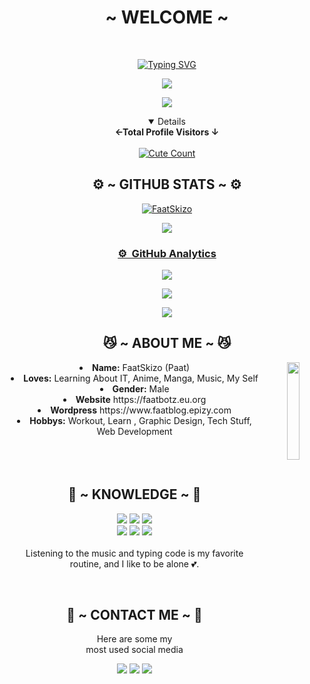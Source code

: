 <body>
  <center>
<h1 align="center">  ~ WELCOME ~  </h1>
<br>
<p align="center">
  <p align="center">
    <a href="http://s.id/skz">
           <a href="https://git.io/typing-svg"><img src="https://readme-typing-svg.herokuapp.com?font=Fira+Code&pause=1000&color=FFFFFF&background=000000&center=true&vCenter=true&multiline=true&width=440&lines=Welcome+To+My+Github+Profile" alt="Typing SVG" /></a>
</p>
<a href="https://github.com/skzofc"><img src="https://c.tenor.com/n8X8R46rIk0AAAAd/kanna.gif" />
</p>
  <a href="https://github.com/skzofc"><img src="https://cardivo.vercel.app/api?name=SkzOfc&description=Hi,%20Im%20Skzofc%20and%20i%20love%20Learning%20About%20IT&image=https://avatars.githubusercontent.com/u/122362873?s=400&u=8f0bd3dfe2d018ff6d5c16c2881dabbe11b30e3e&v/revision/latest?cb=20200606024545&usqp=CAU&usqp=CAU&backgroundColor=%23ecf0f1&instagram=skzoofc&github=skzofc&pattern=leaf&colorPattern=%23eaeaea" /><a>
</p>

<details open>
<summary><b>←Total Profile Visitors ↓</b></summary>
<br>
<a href="http://faatbotz.eu.org/ "><img alt="Cute Count" src="https://count.getloli.com/get/@skzofc?theme=asoul"/></a>
</details>
</div>
    
<h2 align="center"> ⚙️ ~ GITHUB STATS ~ ⚙️ </h2>
    
<a href="https://github.com/faatskizo/"><p><img align="center" src="https://github-readme-stats.vercel.app/api/top-langs?username=faatskizo&show_icons=true&locale=en&layout=compact" alt="FaatSkizo" /></p>

<a href="https://github.com/faatskizo">![](https://github-profile-summary-cards.vercel.app/api/cards/profile-details?username=faatskizo&theme=swift)

### ⚙ &nbsp;GitHub Analytics

<p align="center">
  <a href="https://github.com/faatskizo"><img src="https://github-readme-stats.vercel.app/api?username=faatskizo&theme=swift&show_icons=true" /></a>
</p>

<p align="center">
  <a href="https://github.com/faatskizo"><img src="https://github-readme-streak-stats.herokuapp.com/?user=faatskizo&theme=swift&hide_border=false&properties=background&border=%239611C5FF" /><a>
</p>
  
<p align="center">
  <a href="https://github.com/faatskizo"><img src="https://github-profile-trophy.vercel.app/?username=faatskizo&theme=swift&margin-w=20&no-bg=true&no-frame=false" /><a>
</p>
    
<div>
<h2 align="center"> 😼 ~ ABOUT ME ~ 😼 </h2>
  <div align="center">
<img src="https://media.tenor.com/i6pfhZCP1QcAAAAi/%E5%AD%A4%E7%8D%A8%E6%90%96%E6%BB%BE-%E5%B0%8F%E5%AD%A4%E7%8D%A8.gif" align="right" width="20%">
  </div>
<li>
 <b>Name:</b> FaatSkizo (Paat)
</li>
<li>
<b>Loves:</b> Learning About IT, Anime, Manga, Music, My Self
</li>
<li>
<b>Gender:</b> Male
</li>
<li>
<b>Website</b> https://faatbotz.eu.org
</li>
<li>
<b>Wordpress</b> https://www.faatblog.epizy.com
</li>
<li>
<b>Hobbys:</b> Workout, Learn , Graphic Design, Tech Stuff, Web Development
</li>

<br>
<br>
<br>

</div>
<div>
<h2 align="center"> 📇 ~ KNOWLEDGE ~ 📇 </h2>

<p align="center">
    <img src="https://img.shields.io/badge/php%20-%2331A8FF.svg?&style=for-the-badge&logo=php&logoColor=white"/>
    <img src="https://img.shields.io/badge/html5%20-%23E34F26.svg?&style=for-the-badge&logo=html5&logoColor=white"/>
    <img src="https://img.shields.io/badge/css3%20-%231572B6.svg?&style=for-the-badge&logo=css3&logoColor=white"/>
<br>
    <img src="https://img.shields.io/badge/node.js%20-%2343853D.svg?&style=for-the-badge&logo=node.js&logoColor=white"/>
    <img src="https://img.shields.io/badge/javascript%20-%23323330.svg?&style=for-the-badge&logo=javascript&logoColor=%23F7DF1E"/>
    <img src="https://img.shields.io/badge/git%20-%23F05033.svg?&style=for-the-badge&logo=git&logoColor=white"/>
<br>
<br>
Listening to the music and typing code is my favorite routine, and I like to be alone  💕.
</p>
<br>
<h2 align="center"> 📝 ~ CONTACT ME ~ 📝 </h2>

<p align="center">Here are some my <br>
most used social media</p>

<p align="center">
<a href="https://www.facebook.com/creeperawman030204" target="_blank"><img src="https://img.shields.io/badge/-FaatSkizo-blue?&style=for-the-badge&logo=Facebook&logoColor=white"/></a>
<a href="https://www.instagram.com/faatskizo_ofc" target="_blank"><img src="https://img.shields.io/badge/-faatskizo_ofc-lightgrey?&style=for-the-badge&logo=Instagram&logoColor=white"/></a>
<a href="https://www.youtube.com/c/faatskizo" target="_blank"><img src="https://img.shields.io/badge/-FaatSkizo%20Ofc-red?&style=for-the-badge&logo=Youtube&logoColor=white"/></a>
</p>
</div>
</center>
</body>
